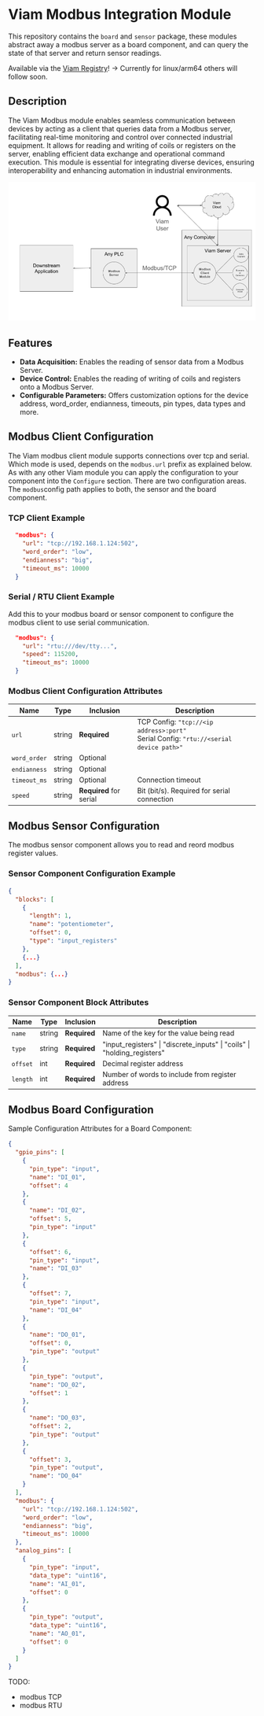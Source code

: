 # Viam Modbus Integration Module

This repository contains the `board` and `sensor` package, these modules abstract away a modbus server as a board component, and can query the state of that server and return sensor readings.

Available via the [Viam Registry](https://app.viam.com/module/viam-soleng/viam-modbus)! -> Currently for linux/arm64 others will follow soon.

## Description

The Viam Modbus module enables seamless communication between devices by acting as a client that queries data from a Modbus server, facilitating real-time monitoring and control over connected industrial equipment. It allows for reading and writing of coils or registers on the server, enabling efficient data exchange and operational command execution. This module is essential for integrating diverse devices, ensuring interoperability and enhancing automation in industrial environments.

![alt text](media/architecture.png "Modbus Integration (Server / Client) Architecture")

## Features

- **Data Acquisition:** Enables the reading of sensor data from a Modbus Server.
- **Device Control:** Enables the reading of writing of coils and registers onto a Modbus Server.
- **Configurable Parameters:** Offers customization options for the device address, word_order, endianness, timeouts, pin types, data types and more.



## Modbus Client Configuration

The Viam modbus client module supports connections over tcp and serial. Which mode is used, depends on the `modbus.url` prefix as explained below.
As with any other Viam module you can apply the configuration to your component into the `Configure` section.
There are two configuration areas. The `modbus`config path applies to both, the sensor and the board component.

### TCP Client Example

```json
  "modbus": {
    "url": "tcp://192.168.1.124:502",
    "word_order": "low",
    "endianness": "big",
    "timeout_ms": 10000
  }
```

### Serial / RTU Client Example

Add this to your modbus board or sensor component to configure the modbus client to use serial communication.

```json
  "modbus": {
    "url": "rtu:///dev/tty...",
    "speed": 115200,
    "timeout_ms": 10000
  }
```

### Modbus Client Configuration Attributes

| Name    | Type   | Inclusion    | Description |
| ------- | ------ | ------------ | ----------- |
| `url` | string | **Required** | TCP Config: `"tcp://<ip address>:port"`<br>Serial Config: `"rtu://<serial device path>"`|
| `word_order` | string | Optional     |       |
| `endianness` | string | Optional     |       |
| `timeout_ms` | string | Optional     | Connection timeout |
| `speed` | string | **Required** for serial | Bit (bit/s). Required for serial connection |


## Modbus Sensor Configuration

The modbus sensor component allows you to read and reord modbus register values.

### Sensor Component Configuration Example

```json
{
  "blocks": [
    {
      "length": 1,
      "name": "potentiometer",
      "offset": 0,
      "type": "input_registers"
    },
    {...}
  ],
  "modbus": {...}
}
```

### Sensor Component Block Attributes

| Name    | Type   | Inclusion    | Description |
| ------- | ------ | ------------ | ----------- |
| `name` | string | **Required**| Name of the key for the value being read |
| `type` | string | **Required**| "input_registers" \| "discrete_inputs" \| "coils" \| "holding_registers" |
| `offset` | int | **Required** | Decimal register address|
| `length` | int | **Required** | Number of words to include from register address|

## Modbus Board Configuration

Sample Configuration Attributes for a Board Component:
```json
{
  "gpio_pins": [
    {
      "pin_type": "input",
      "name": "DI_01",
      "offset": 4
    },
    {
      "name": "DI_02",
      "offset": 5,
      "pin_type": "input"
    },
    {
      "offset": 6,
      "pin_type": "input",
      "name": "DI_03"
    },
    {
      "offset": 7,
      "pin_type": "input",
      "name": "DI_04"
    },
    {
      "name": "DO_01",
      "offset": 0,
      "pin_type": "output"
    },
    {
      "pin_type": "output",
      "name": "DO_02",
      "offset": 1
    },
    {
      "name": "DO_03",
      "offset": 2,
      "pin_type": "output"
    },
    {
      "offset": 3,
      "pin_type": "output",
      "name": "DO_04"
    }
  ],
  "modbus": {
    "url": "tcp://192.168.1.124:502",
    "word_order": "low",
    "endianness": "big",
    "timeout_ms": 10000
  },
  "analog_pins": [
    {
      "pin_type": "input",
      "data_type": "uint16",
      "name": "AI_01",
      "offset": 0
    },
    {
      "pin_type": "output",
      "data_type": "uint16",
      "name": "AO_01",
      "offset": 0
    }
  ]
}
```



TODO:
  - modbus TCP
  - modbus RTU
